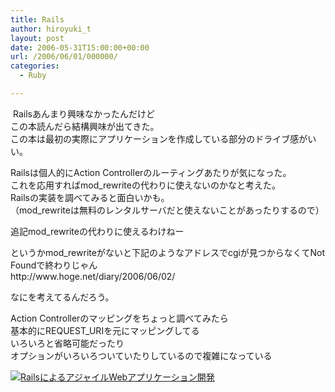 ```yaml
---
title: Rails
author: hiroyuki_t
layout: post
date: 2006-05-31T15:00:00+00:00
url: /2006/06/01/000000/
categories:
  - Ruby

---
```

<div class="section">
  <p>
     Railsあんまり興味なかったんだけど<br /> この本読んだら結構興味が出てきた。<br /> この本は最初の実際にアプリケーションを作成している部分のドライブ感がいい。
  </p>
  
  <p>
    Railsは個人的にAction Controllerのルーティングあたりが気になった。<br /> これを応用すればmod_rewriteの代わりに使えないのかなと考えた。<br /> Railsの実装を調べてみると面白いかも。<br /> （mod_rewriteは無料のレンタルサーバだと使えないことがあったりするので）
  </p>
  
  <p>
    追記mod_rewriteの代わりに使えるわけねー
  </p>
  
  <p>
    というかmod_rewriteがないと下記のようなアドレスでcgiが見つからなくてNot Foundで終わりじゃん<br /> http://www.hoge.net/diary/2006/06/02/
  </p>
  
  <p>
    なにを考えてるんだろう。
  </p>
  
  <p>
    Action Controllerのマッピングをちょっと調べてみたら<br /> 基本的にREQUEST_URIを元にマッピングしてる<br /> いろいろと省略可能だったり<br /> オプションがいろいろついていたりしているので複雑になっている
  </p>
  
  <p>
    <a class="asin" href="http://d.hatena.ne.jp/asin/4274066401"><img class="asin" title="RailsによるアジャイルWebアプリケーション開発" src="http://ecx.images-amazon.com/images/I/51481HMGD1L._SL160_.jpg" alt="RailsによるアジャイルWebアプリケーション開発" /></a>
  </p>
</div>